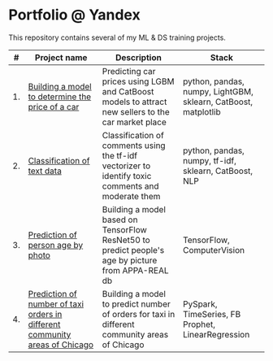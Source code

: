 # Portfolio @ Yandex

This repository contains several of my ML & DS training projects.

| #    | Project name                | Description                                                     | Stack|
| ---- | ------------------------------------------------------------ | ------------------------------------------------------------ | ------------------------------------------------------------ |
| 1.   | [Building a model to determine the price of a car](https://github.com/4Sin/Portfolio/tree/4f74b335f73e76a0674ef15d16e5890c310034b6/Car%20Prices) | Predicting car prices using LGBM and CatBoost models to attract new sellers to the car market place | python, pandas, numpy, LightGBM, sklearn, CatBoost, matplotlib |
| 2.   | [Classification of text data](https://github.com/4Sin/Portfolio/tree/4f74b335f73e76a0674ef15d16e5890c310034b6/Toxic%20Comments) | Classification of comments using the tf-idf vectorizer to identify toxic comments and moderate them | python, pandas, numpy, tf-idf, sklearn, CatBoost, NLP |
| 3.   | [Prediction of person age by photo](https://github.com/4Sin/Portfolio/tree/ca59688475b4551e8f2eae607413f564064d0d0a/ComputerVision%3A%20Ages%20prediction) | Building a model based on TensorFlow ResNet50 to predict people's age by picture from APPA-REAL db | TensorFlow, ComputerVision | 
| 4.   | [Prediction of number of taxi orders in different community areas of Chicago](Chicago_taxi_PySpark) | Building a model to predict number of orders for taxi in different community areas of Chicago | PySpark, TimeSeries, FB Prophet, LinearRegression | 
